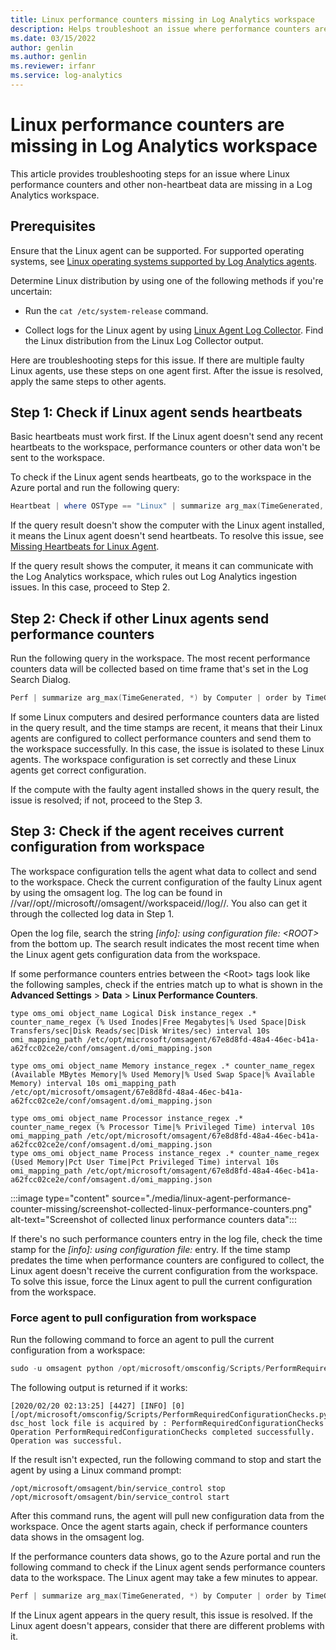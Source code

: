 ```yaml
---
title: Linux performance counters missing in Log Analytics workspace
description: Helps troubleshoot an issue where performance counters are missing in a Linux agent connected workspace.
ms.date: 03/15/2022
author: genlin
ms.author: genlin
ms.reviewer: irfanr
ms.service: log-analytics
---
```

# Linux performance counters are missing in Log Analytics workspace

This article provides troubleshooting steps for an issue where Linux performance counters and other non-heartbeat data are missing in a Log Analytics workspace.

## Prerequisites

Ensure that the Linux agent can be supported. For supported operating systems, see [Linux operating systems supported by Log Analytics agents](/azure/azure-monitor/agents/agents-overview#linux).

Determine Linux distribution by using one of the following methods if you're uncertain:

- Run the `cat /etc/system-release` command.

- Collect logs for the Linux agent by using [Linux Agent Log Collector](https://github.com/Microsoft/OMS-Agent-for-Linux/blob/master/tools/LogCollector/OMS_Linux_Agent_Log_Collector.md). Find the Linux distribution from the Linux Log Collector output.

Here are troubleshooting steps for this issue. If there are multiple faulty Linux agents, use these steps on one agent first. After the issue is resolved, apply the same steps to other agents.

## Step 1: Check if Linux agent sends heartbeats

Basic heartbeats must work first. If the Linux agent doesn't send any recent heartbeats to the workspace, performance counters or other data won't be sent to the workspace.

To check if the Linux agent sends heartbeats, go to the workspace in the Azure portal and run the following query:

```powershell
Heartbeat | where OSType == "Linux" | summarize arg_max(TimeGenerated, *) by Computer
```

If the query result doesn't show the computer with the Linux agent installed, it means the Linux agent doesn't send heartbeats. To resolve this issue, see [Missing Heartbeats for Linux Agent](https://dev.azure.com/Supportability/AzureMonitoringAgents/_wiki/wikis/AzureMonitoringAgents/466119/Linux-Agents-Install-Issues-and-Missing-Heart-Beats).

If the query result shows the computer, it means it can communicate with the Log Analytics workspace, which rules out Log Analytics ingestion issues. In this case, proceed to Step 2.

## Step 2: Check if other Linux agents send performance counters

Run the following query in the workspace. The most recent performance counters data will be collected based on time frame that's set in the Log Search Dialog.

```powershell
Perf | summarize arg_max(TimeGenerated, *) by Computer | order by TimeGenerated desc
```

If some Linux computers and desired performance counters data are listed in the query result, and the time stamps are recent, it means that their Linux agents are configured to collect performance counters and send them to the workspace successfully. In this case, the issue is isolated to these Linux agents. The workspace configuration is set correctly and these Linux agents get correct configuration.

If the compute with the faulty agent installed shows in the query result, the issue is resolved; if not, proceed to the Step 3.

## Step 3: Check if the agent receives current configuration from workspace

The workspace configuration tells the agent what data to collect and send to the workspace. Check the current configuration of the faulty Linux agent by using the omsagent log. The log can be found in //var//opt//microsoft//omsagent//workspaceid//log//. You also can get it through the collected log data in Step 1.

Open the log file, search the string *[info]: using configuration file: \<ROOT>* from the bottom up. The search result indicates the most recent time when the Linux agent gets configuration data from the workspace.

If some performance counters entries between the \<Root> tags look like the following samples, check if the entries match up to what is shown in the **Advanced Settings** > **Data** > **Linux Performance Counters**.

```output
type oms_omi object_name Logical Disk instance_regex .* counter_name_regex (% Used Inodes|Free Megabytes|% Used Space|Disk Transfers/sec|Disk Reads/sec|Disk Writes/sec) interval 10s omi_mapping_path /etc/opt/microsoft/omsagent/67e8d8fd-48a4-46ec-b41a-a62fcc02ce2e/conf/omsagent.d/omi_mapping.json

type oms_omi object_name Memory instance_regex .* counter_name_regex (Available MBytes Memory|% Used Memory|% Used Swap Space|% Available Memory) interval 10s omi_mapping_path /etc/opt/microsoft/omsagent/67e8d8fd-48a4-46ec-b41a-a62fcc02ce2e/conf/omsagent.d/omi_mapping.json

type oms_omi object_name Processor instance_regex .* counter_name_regex (% Processor Time|% Privileged Time) interval 10s omi_mapping_path /etc/opt/microsoft/omsagent/67e8d8fd-48a4-46ec-b41a-a62fcc02ce2e/conf/omsagent.d/omi_mapping.json
type oms_omi object_name Process instance_regex .* counter_name_regex (Used Memory|Pct User Time|Pct Privileged Time) interval 10s omi_mapping_path /etc/opt/microsoft/omsagent/67e8d8fd-48a4-46ec-b41a-a62fcc02ce2e/conf/omsagent.d/omi_mapping.json
```

:::image type="content" source="./media/linux-agent-performance-counter-missing/screenshot-collected-linux-performance-counters.png" alt-text="Screenshot of collected linux performance counters data":::

If there's no such performance counters entry in the log file, check the time stamp for the *[info]: using configuration file:* entry. If the time stamp predates the time when performance counters are configured to collect, the Linux agent doesn't receive the current configuration from the workspace. To solve this issue, force the Linux agent to pull the current configuration from the workspace.

### Force agent to pull configuration from workspace

Run the following command to force an agent to pull the current configuration from a workspace:

```python
sudo -u omsagent python /opt/microsoft/omsconfig/Scripts/PerformRequiredConfigurationChecks.py
```

The following output is returned if it works:

```output
[2020/02/20 02:13:25] [4427] [INFO] [0] [/opt/microsoft/omsconfig/Scripts/PerformRequiredConfigurationChecks.py:0] dsc_host lock file is acquired by : PerformRequiredConfigurationChecks
Operation PerformRequiredConfigurationChecks completed successfully. Operation was successful.
```

If the result isn't expected, run the following command to stop and start the agent by using a Linux command prompt:

```console
/opt/microsoft/omsagent/bin/service_control stop
/opt/microsoft/omsagent/bin/service_control start
```

After this command runs, the agent will pull new configuration data from the workspace. Once the agent starts again, check if performance counters data shows in the omsagent log.

If the performance counters data shows, go to the Azure portal and run the following command to check if the Linux agent sends performance counters data to the workspace. The Linux agent may take a few minutes to appear.

```powershell
Perf | summarize arg_max(TimeGenerated, *) by Computer | order by TimeGenerated desc
```

If the Linux agent appears in the query result, this issue is resolved. If the Linux agent doesn't appears, consider that there are different problems with it.
